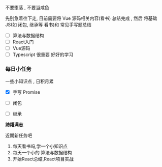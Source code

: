 不要堕落 , 不要当咸鱼

先别急着往下走, 目前需要将 Vue 源码相关内容(看书) 总结完成 , 然后 将基础JS(如 闭包, 继承等 看书)和 常见手写题总结

- [ ] 算法与数据结构
- [ ] React入门
- [ ] Vue源码
- [ ] Typescript 很重要 好好的学习

### 每日小任务

一些小知识点 , 日积月累 

- [x] 手写 Promise 
- [ ] 闭包
- [ ] 继承



**踌躇满志**

近期新任务吧

1. 每天看书吗,学一个小知识点
2. 每天一个小的 算法与数据结构
3. 开始React总结,React项目实战

